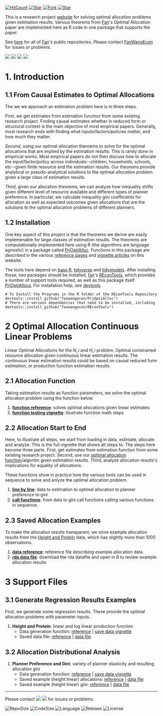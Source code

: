 [![HitCount](http://hits.dwyl.io/fanwangecon/PrjOptiAlloc.svg)](https://github.com/FanWangEcon/PrjOptiAlloc)  [![Star](https://img.shields.io/github/stars/fanwangecon/PrjOptiAlloc?style=social)](https://github.com/FanWangEcon/PrjOptiAlloc/stargazers) [![Fork](https://img.shields.io/github/forks/fanwangecon/PrjOptiAlloc?style=social)](https://github.com/FanWangEcon/PrjOptiAlloc/network/members) [![Star](https://img.shields.io/github/watchers/fanwangecon/PrjOptiAlloc?style=social)](https://github.com/FanWangEcon/PrjOptiAlloc/watchers)

This is a research project [website](https://fanwangecon.github.io/PrjOptiAlloc/) for solving optimal allocation problems given estimation results. Various theorems from [Fan](https://fanwangecon.github.io/)'s Optimal Allocation paper are implemented here as R code in one package that supports the paper. 

See [here](https://github.com/FanWangEcon) for all of [Fan](https://fanwangecon.github.io/)'s public repositories. Please contact [FanWangEcon](https://fanwangecon.github.io/) for issues or problems.

[![](https://img.shields.io/github/last-commit/fanwangecon/PrjOptiAlloc)](https://github.com/FanWangEcon/PrjOptiAlloc/commits/master) [![](https://img.shields.io/github/commit-activity/m/fanwangecon/PrjOptiAlloc)](https://github.com/FanWangEcon/PrjOptiAlloc/graphs/commit-activity) [![](https://img.shields.io/github/issues/fanwangecon/PrjOptiAlloc)](https://github.com/FanWangEcon/PrjOptiAlloc/issues) [![](https://img.shields.io/github/issues-pr/fanwangecon/PrjOptiAlloc)](https://github.com/FanWangEcon/PrjOptiAlloc/pulls)


# 1. Introduction

## 1.1 From Causal Estimates to Optimal Allocations 

The we we approach an estimation problem here is in three steps. 

*First*, we get estimates from estimation function from some existing research project. Finding causal estimates whether in reduced form or structural context is the main objective of most empirical papers. Generally, most research ends with finding what inputs/factors/policies matter, and how much they matter. 

*Second*, using our optimal allocation theroems to solve for the optimal allocations that are implied by the estimation results. This is rarely done in empirical works. Most empirical papers do not then discuss how to allocate the input/factor/policy across individuals--children, households, schools, etc--given finite resource and the estimation results. Our theorems provide analytical or pseudo-analytical solutions to the optimal allocation problem given a large class of estimation results. 

*Third*, given our allocation theorems, we can analyze how inequality shifts given different level of resource available and different types of planner preference. In particular, we calculate inequality gini coefficients for allocation as well as expected outcomes given allocations that are the solutions to the optimal allocation problems of different planners.

## 1.2 Installation

One key aspect of this project is that the theorems we derive are easily implemenable for large classes of estimation results. The theorems are computationally implemented here using R (the algorithms are language agnostic) in a package called [PrjOptiAlloc](https://github.com/FanWangEcon/PrjOptiAlloc). Functions in this package are described in the various [reference pages](https://fanwangecon.github.io/PrjOptiAlloc/reference/) and [vignette articles](https://fanwangecon.github.io/PrjOptiAlloc/articles/) on this website. 

The tools here depend on [base R](), [tidyverse]() and [tidymodels](). After installing those, two packages should be installed, [fan](http://fanwangecon.github.io/)'s [REconTools](http://fanwangecon.github.io/REconTools/), which provides a number of support tools required, as well as this package itself [PrjOptiAllocs](http://fanwangecon.github.io/PrjOptiAlloc/). For installation help, see [devtools](http://r-pkgs.had.co.nz/intro.html).

```
# To Install the Programs in the R folder of the REconTools Repository
devtools::install_github("fanwangecon/PrjOptiAlloc")
# There are various dependencies that need to be installed, including
devtools::install_github("fanwangecon/REconTools")
```

# 2 Optimal Allocation Continuous Linear Problems

Linear Optimal Allocations for the *N_i* and *H_i* problem. Optimal constrained resource allocation given continuous linear estimation results. The continuous linear estimation results could be based on causal reduced form estimation, or production function estimation results. 

## 2.1 Allocation Function

Taking estimation results as function parameters, we solve the optimal allocation problem using the function below.

1. [**function reference**](https://fanwangecon.github.io/PrjOptiAlloc/reference/ffp_opt_solin_relow.html): solves optimal allocations given linear estimates
2. [**function testing vignette**](https://fanwangecon.github.io/PrjOptiAlloc/articles/ffv_opt_solin_relow.html): illustrate function math steps

## 2.2 Allocation Start to End

Here, to illustrate all steps, we start from loading in data, estimate, allocate and analyze. This is the full vignette that shows all steps to. The steps here become three parts. First, get estimates from estimation function from some existing research project. Second, use our [optimal allocation function](https://fanwangecon.github.io/PrjOptiAlloc/articles/ffv_opt_solin_relow.html)/algoritm given estimation results. Third, analyze allocation results's implications for equality of allocations.

These functions show in practice how the various tools can be used in sequence to solve and anlyze the optimal allocation problem. 

1. [**line by line**](https://fanwangecon.github.io/PrjOptiAlloc/articles/ffv_opt_solin_relow_allrw.html): data to estimation to optimal allocation to planner preference to gini
2. [**call functions**](https://fanwangecon.github.io/PrjOptiAlloc/articles/ffv_opt_solin_relow_allfn.html): from data to gini call functions calling various functions in sequence.

## 2.3 Saved Allocation Examples

To make the allocation results transparent, we store example allocation results from the [Height and Protein](https://fanwangecon.github.io/PrjOptiAlloc/reference/ffy_opt_dtgch_cbem4.html) data, which has slightly more than 1000 observations. 

1. [**data reference**](https://fanwangecon.github.io/PrjOptiAlloc/reference/df_opt_dtgch_cbem4_rrlop.html): reference file describing example allocation data.
2. [**rda data file**](https://github.com/FanWangEcon/PrjOptiAlloc/blob/master/data/df_opt_dtgch_cbem4_rrlop.rda): download the rda datafile and open in R to review example allocation results

# 3 Support Files

## 3.1 Generate Regression Results Examples

First, we generate some regression results. These provide the optimal allocation problems with parameter inputs. 

1. **Height and Protein**: linear and log linear production function 
    - Data generation function: [reference](https://fanwangecon.github.io/PrjOptiAlloc/reference/ffy_opt_dtgch_cbem4.html) \| [save data vignette](https://fanwangecon.github.io/PrjOptiAlloc/articles/ffv_opt_dtgch_cbem4.html)
    - Saved data file: [reference](https://fanwangecon.github.io/PrjOptiAlloc/reference/df_opt_dtgch_cbem4.html) \| [data file](https://github.com/FanWangEcon/PrjOptiAlloc/blob/master/data/df_opt_dtgch_cbem4.rda)

## 3.2 Allocation Distributional Analysis

1. **Planner Preference and Gini**: variety of planner elasticity and resulting allocation gini
    - Data generation function: [reference](https://fanwangecon.github.io/PrjOptiAlloc/reference/ffp_opt_anlyz_rhgin.html) \| [save data vignette](https://fanwangecon.github.io/PrjOptiAlloc/articles/ffv_opt_anlyz_rhgin.html)
    - Saved example (height linear) allocations: [reference](https://fanwangecon.github.io/PrjOptiAlloc/reference/df_opt_dtgch_cbem4_rrlop_allrh.html) \| [data file](https://github.com/FanWangEcon/PrjOptiAlloc/blob/master/data/df_opt_dtgch_cbem4_rrlop_allrh.rda)
    - Saved example (height linear) gini: [reference](https://fanwangecon.github.io/PrjOptiAlloc/reference/df_opt_dtgch_cbem4_rrlop_argin.html) \| [data file](https://github.com/FanWangEcon/PrjOptiAlloc/blob/master/data/df_opt_dtgch_cbem4_rrlop_argin.rda)
  

----
Please contact [![](https://img.shields.io/github/followers/fanwangecon?label=FanWangEcon&style=social)](https://github.com/FanWangEcon) [![](https://img.shields.io/twitter/follow/fanwangecon?label=%20&style=social)](https://twitter.com/fanwangecon) for issues or problems.

![RepoSize](https://img.shields.io/github/repo-size/fanwangecon/PrjOptiAlloc)
![CodeSize](https://img.shields.io/github/languages/code-size/fanwangecon/PrjOptiAlloc)
![Language](https://img.shields.io/github/languages/top/fanwangecon/PrjOptiAlloc)
![Release](https://img.shields.io/github/downloads/fanwangecon/PrjOptiAlloc/total)
![License](https://img.shields.io/github/license/fanwangecon/PrjOptiAlloc)
